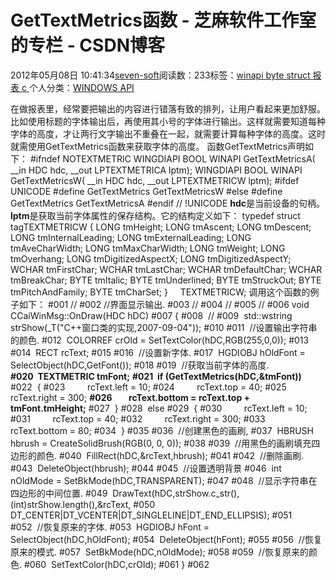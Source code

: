 
# GetTextMetrics函数 -  芝麻软件工作室的专栏 - CSDN博客


2012年05月08日 10:41:34[seven-soft](https://me.csdn.net/softn)阅读数：233标签：[winapi																](https://so.csdn.net/so/search/s.do?q=winapi&t=blog)[byte																](https://so.csdn.net/so/search/s.do?q=byte&t=blog)[struct																](https://so.csdn.net/so/search/s.do?q=struct&t=blog)[报表																](https://so.csdn.net/so/search/s.do?q=报表&t=blog)[c																](https://so.csdn.net/so/search/s.do?q=c&t=blog)[
							](https://so.csdn.net/so/search/s.do?q=报表&t=blog)[
																					](https://so.csdn.net/so/search/s.do?q=struct&t=blog)个人分类：[WINDOWS API																](https://blog.csdn.net/softn/article/category/1130113)
[
																								](https://so.csdn.net/so/search/s.do?q=struct&t=blog)
[
				](https://so.csdn.net/so/search/s.do?q=byte&t=blog)
[
			](https://so.csdn.net/so/search/s.do?q=byte&t=blog)
[
		](https://so.csdn.net/so/search/s.do?q=winapi&t=blog)

在做报表里，经常要把输出的内容进行错落有致的排列，让用户看起来更加舒服。比如使用标题的字体输出后，再使用其小号的字体进行输出。这样就需要知道每种字体的高度，才让两行文字输出不重叠在一起，就需要计算每种字体的高度。这时就需使用GetTextMetrics函数来获取字体的高度。
函数GetTextMetrics声明如下：
\#ifndef NOTEXTMETRIC
WINGDIAPI BOOL WINAPI GetTextMetricsA( __in HDC hdc, __out LPTEXTMETRICA lptm);
WINGDIAPI BOOL WINAPI GetTextMetricsW( __in HDC hdc, __out LPTEXTMETRICW lptm);
\#ifdef UNICODE
\#define GetTextMetrics GetTextMetricsW
\#else
\#define GetTextMetrics GetTextMetricsA
\#endif // !UNICODE
**hdc**是当前设备的句柄。
**lptm**是获取当前字体属性的保存结构。它的结构定义如下：
typedef struct tagTEXTMETRICW
{
LONG tmHeight;
LONG tmAscent;
LONG tmDescent;
LONG tmInternalLeading;
LONG tmExternalLeading;
LONG tmAveCharWidth;
LONG tmMaxCharWidth;
LONG tmWeight;
LONG tmOverhang;
LONG tmDigitizedAspectX;
LONG tmDigitizedAspectY;
WCHAR tmFirstChar;
WCHAR tmLastChar;
WCHAR tmDefaultChar;
WCHAR tmBreakChar;
BYTE tmItalic;
BYTE tmUnderlined;
BYTE tmStruckOut;
BYTE tmPitchAndFamily;
BYTE tmCharSet;
}     TEXTMETRICW;
调用这个函数的例子如下：
\#001 //
\#002 //界面显示输出.
\#003 //
\#004 //
\#005 //
\#006 void CCaiWinMsg::OnDraw(HDC hDC)
\#007 {
\#008  //
\#009  std::wstring strShow(_T("C++窗口类的实现,2007-09-04"));
\#010
\#011  //设置输出字符串的颜色.
\#012  COLORREF crOld = SetTextColor(hDC,RGB(255,0,0));
\#013
\#014  RECT rcText;
\#015
\#016  //设置新字体.
\#017  HGDIOBJ hOldFont = SelectObject(hDC,GetFont());
\#018
\#019  //获取当前字体的高度.
**\#020  TEXTMETRIC tmFont;**
**\#021  if (GetTextMetrics(hDC,&tmFont))**
\#022  {
\#023         rcText.left = 10;
\#024         rcText.top = 40;
\#025         rcText.right = 300;
**\#026        rcText.bottom = rcText.top + tmFont.tmHeight;**
\#027  }
\#028  else
\#029  {
\#030         rcText.left = 10;
\#031         rcText.top = 40;
\#032         rcText.right = 300;
\#033         rcText.bottom = 80;
\#034  }
\#035
\#036  //创建黑色的画刷,
\#037  HBRUSH hbrush = CreateSolidBrush(RGB(0, 0, 0));
\#038
\#039  //用黑色的画刷填充四边形的颜色.
\#040  FillRect(hDC,&rcText,hbrush);
\#041
\#042  //删除画刷.
\#043  DeleteObject(hbrush);
\#044
\#045  //设置透明背景
\#046  int nOldMode = SetBkMode(hDC,TRANSPARENT);
\#047
\#048  //显示字符串在四边形的中间位置.
\#049  DrawText(hDC,strShow.c_str(),(int)strShow.length(),&rcText,
\#050         DT_CENTER|DT_VCENTER|DT_SINGLELINE|DT_END_ELLIPSIS);
\#051
\#052  //恢复原来的字体.
\#053  HGDIOBJ hFont = SelectObject(hDC,hOldFont);
\#054  DeleteObject(hFont);
\#055
\#056  //恢复原来的模式.
\#057  SetBkMode(hDC,nOldMode);
\#058
\#059  //恢复原来的颜色.
\#060  SetTextColor(hDC,crOld);
\#061 }
\#062


